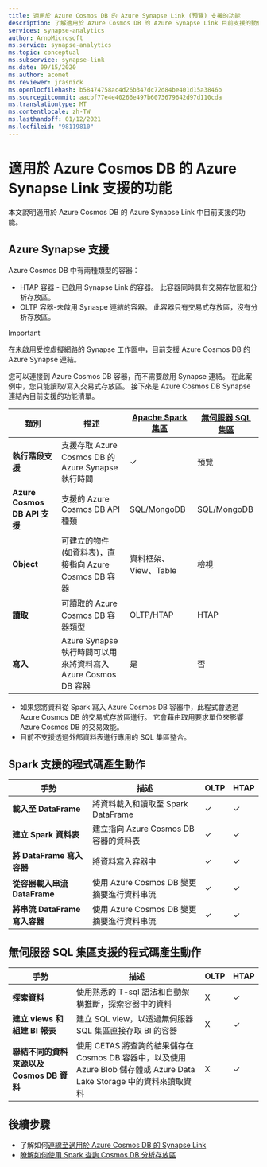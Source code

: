 ```yaml
---
title: 適用於 Azure Cosmos DB 的 Azure Synapse Link (預覽) 支援的功能
description: 了解適用於 Azure Cosmos DB 的 Azure Synapse Link 目前支援的動作清單
services: synapse-analytics
author: ArnoMicrosoft
ms.service: synapse-analytics
ms.topic: conceptual
ms.subservice: synapse-link
ms.date: 09/15/2020
ms.author: acomet
ms.reviewer: jrasnick
ms.openlocfilehash: b58474758ac4d26b347dc72d84be401d15a3846b
ms.sourcegitcommit: aacbf77e4e40266e497b6073679642d97d110cda
ms.translationtype: MT
ms.contentlocale: zh-TW
ms.lasthandoff: 01/12/2021
ms.locfileid: "98119810"
---
```

# <a name="azure-synapse-link-for-azure-cosmos-db-supported-features"></a>適用於 Azure Cosmos DB 的 Azure Synapse Link 支援的功能

本文說明適用於 Azure Cosmos DB 的 Azure Synapse Link 中目前支援的功能。

## <a name="azure-synapse-support"></a>Azure Synapse 支援

Azure Cosmos DB 中有兩種類型的容器：
* HTAP 容器 - 已啟用 Synapse Link 的容器。 此容器同時具有交易存放區和分析存放區。 
* OLTP 容器-未啟用 Synaspe 連結的容器。 此容器只有交易式存放區，沒有分析存放區。

> [!IMPORTANT]
> 在未啟用受控虛擬網路的 Synapse 工作區中，目前支援 Azure Cosmos DB 的 Azure Synapse 連結。 

您可以連接到 Azure Cosmos DB 容器，而不需要啟用 Synapse 連結。 在此案例中，您只能讀取/寫入交易式存放區。 接下來是 Azure Cosmos DB Synapse 連結內目前支援的功能清單。 

| 類別              | 描述 |[Apache Spark 集區](../sql/on-demand-workspace-overview.md) | [無伺服器 SQL 集區](../sql/on-demand-workspace-overview.md) |
| -------------------- | ----------------------------------------------------------- |----------------------------------------------------------- | ----------------------------------------------------------- |
| **執行階段支援** |支援存取 Azure Cosmos DB 的 Azure Synapse 執行時間| ✓ | 預覽 |
| **Azure Cosmos DB API 支援** | 支援的 Azure Cosmos DB API 種類 | SQL/MongoDB | SQL/MongoDB |
| **Object**  |可建立的物件 (如資料表)，直接指向 Azure Cosmos DB 容器| 資料框架、View、Table | 檢視 |
| **讀取**    | 可讀取的 Azure Cosmos DB 容器類型 | OLTP/HTAP | HTAP  |
| **寫入**   | Azure Synapse 執行時間可以用來將資料寫入 Azure Cosmos DB 容器 | 是 | 否 |

* 如果您將資料從 Spark 寫入 Azure Cosmos DB 容器中，此程式會透過 Azure Cosmos DB 的交易式存放區進行。 它會藉由取用要求單位來影響 Azure Cosmos DB 的交易效能。
* 目前不支援透過外部資料表進行專用的 SQL 集區整合。
 
## <a name="supported-code-generated-actions-for-spark"></a>Spark 支援的程式碼產生動作

| 手勢              | 描述 |OLTP |HTAP  |
| -------------------- | ----------------------------------------------------------- |----------------------------------------------------------- |----------------------------------------------------------- |
| **載入至 DataFrame** |將資料載入和讀取至 Spark DataFrame |✓| ✓ |
| **建立 Spark 資料表** |建立指向 Azure Cosmos DB 容器的資料表|✓| ✓ |
| **將 DataFrame 寫入容器** |將資料寫入容器中|✓| ✓ |
| **從容器載入串流 DataFrame** |使用 Azure Cosmos DB 變更摘要進行資料串流|✓| ✓ |
| **將串流 DataFrame 寫入容器** |使用 Azure Cosmos DB 變更摘要進行資料串流|✓| ✓ |


## <a name="supported-code-generated-actions-for-serverless-sql-pool"></a>無伺服器 SQL 集區支援的程式碼產生動作

| 手勢              | 描述 |OLTP |HTAP |
| -------------------- | ----------------------------------------------------------- |----------------------------------------------------------- |----------------------------------------------------------- |
| **探索資料** |使用熟悉的 T-sql 語法和自動架構推斷，探索容器中的資料|X| ✓ |
| **建立 views 和組建 BI 報表** |建立 SQL view，以透過無伺服器 SQL 集區直接存取 BI 的容器 |X| ✓ |
| **聯結不同的資料來源以及 Cosmos DB 資料** | 使用 CETAS 將查詢的結果儲存在 Cosmos DB 容器中，以及使用 Azure Blob 儲存體或 Azure Data Lake Storage 中的資料來讀取資料 |X| ✓ |

## <a name="next-steps"></a>後續步驟

* 了解如何[連線至適用於 Azure Cosmos DB 的 Synapse Link](../quickstart-connect-synapse-link-cosmos-db.md)
* [瞭解如何使用 Spark 查詢 Cosmos DB 分析存放區](how-to-query-analytical-store-spark.md)